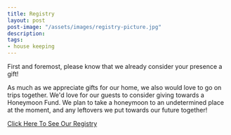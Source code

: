 ```yaml
---
title: Registry
layout: post
post-image: "/assets/images/registry-picture.jpg"
description: 
tags:
- house keeping
---
```


First and foremost, please know that we already consider your presence a gift!  
  
As much as we appreciate gifts for our home, we also would love to go on trips together. We'd love for our guests to consider giving towards a Honeymoon Fund. We plan to take a honeymoon to an undetermined place at the moment, and any leftovers we put towards our future together!  
  
[Click Here To See Our Registry](https://registry.theknot.com/--august-2022-oh/45904314)
